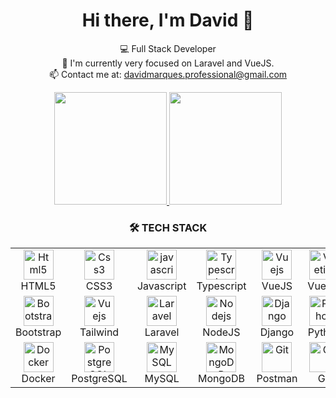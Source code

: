 <h1 align="center">Hi there, I'm David 👋</h1>
<p align="center">
  💻 Full Stack Developer <br>
  🔭 I'm currently very focused on Laravel and VueJS. <br>
  📫 Contact me at: <a href="mailto:davidmarques.professional@gmail.com">davidmarques.professional@gmail.com</a>
</p>

<div align="center">
  <a href="https://github.com/davidmarquescoder">
    <img height="180em" src="https://github-readme-stats.vercel.app/api?username=davidmarquescoder&show_icons=true&theme=dark&include_all_commits=true&count_private=true"/>
    <img height="180em" src="https://github-readme-stats.vercel.app/api/top-langs/?username=davidmarquescoder&layout=compact&langs_count=7&theme=dark"/>
  </a>
</div>
    
<h3 align="center">🛠️ TECH STACK</h3>

<div align="center">
  <table align="center">
    <tr>
      <td align="center" width="96">
        <a href="#html5">
          <img src="https://seeklogo.com/images/H/html5-without-wordmark-color-logo-14D252D878-seeklogo.com.png" width="48" height="48" alt="Html5" />
        </a>
        <br>HTML5
      </td>   
      <td align="center" width="96">
        <a href="#css3">
          <img src="https://upload.wikimedia.org/wikipedia/commons/thumb/6/62/CSS3_logo.svg/48px-CSS3_logo.svg.png" width="48" height="48" alt="Css3" />
        </a>
        <br>CSS3
      </td>
      <td align="center" width="96">
        <a href="#js">
          <img src="https://upload.wikimedia.org/wikipedia/commons/thumb/9/99/Unofficial_JavaScript_logo_2.svg/1024px-Unofficial_JavaScript_logo_2.svg.png" width="48" height="48" alt="javascript" />
        </a>
        <br>Javascript
      </td>
      <td align="center" width="96">
        <a href="#typescrit" >
          <img src="https://cdn.jsdelivr.net/gh/devicons/devicon@latest/icons/typescript/typescript-original.svg" width="48" height="48" alt="Typescript" />
        </a>
        <br>Typescript
      </td>
      <td align="center" width="96">
        <a href="#vuejs">
          <img src="https://www.vectorlogo.zone/logos/vuejs/vuejs-icon.svg" width="48" height="48" alt="Vuejs" />
        </a>
        <br>VueJS
      </td>
      <td align="center" width="96">
        <a href="#vuetify">
          <img src="https://cdn.jsdelivr.net/gh/devicons/devicon@latest/icons/vuetify/vuetify-original.svg" width="48" height="48" alt="Vuetify" />
        </a>
        <br>Vuetify
      </td>   
    </tr>
    <tr>
      <td align="center" width="96">
        <a href="#bootstrap">
          <img src="https://cdn.worldvectorlogo.com/logos/bootstrap-4.svg" width="48" height="48" alt="Bootstrap" />
        </a>
        <br>Bootstrap
      </td>
      <td align="center" width="96">
        <a href="#tailwind">
          <img src="https://tailwindcss.com/_next/static/media/tailwindcss-mark.3c5441fc7a190fb1800d4a5c7f07ba4b1345a9c8.svg" width="48" height="48" alt="Vuejs" />
        </a>
        <br>Tailwind
      </td>
      <td align="center" width="96">
        <a href="#laravel">
          <img src="https://cdn.worldvectorlogo.com/logos/laravel-2.svg" width="48" height="48" alt="Laravel" />
        </a>
        <br>Laravel
      </td>
      <td align="center" width="96">
        <a href="#nodejs">
          <img src="https://cdn.jsdelivr.net/gh/devicons/devicon@latest/icons/nodejs/nodejs-plain-wordmark.svg" width="48" height="48" alt="Nodejs" />
        </a>
        <br>NodeJS
      </td>
      <td align="center" width="96">
        <a href="#django">
          <img src="https://www.svgrepo.com/show/353657/django-icon.svg" width="48" height="48" alt="Django" />
        </a>
        <br>Django
      </td>
      <td align="center" width="96">
        <a href="#python">
          <img src="https://cdn.jsdelivr.net/gh/devicons/devicon@latest/icons/python/python-original.svg" width="48" height="48" alt="Python" />
        </a>
        <br>Python
      </td>
    </tr>
    <tr>
      <td align="center" width="96">
        <a href="#docker">
          <img src="https://cdn.jsdelivr.net/gh/devicons/devicon@latest/icons/docker/docker-original.svg" width="48" height="48" alt="Docker" />
        </a>
        <br>Docker
      </td>
      <td align="center" width="96">
        <a href="#postgresql">
          <img src="https://www.logo.wine/a/logo/PostgreSQL/PostgreSQL-Logo.wine.svg" width="48" height="48" alt="PostgreSQL" />
        </a>
        <br>PostgreSQL
      </td>
      <td align="center" width="96">
        <a href="#mysql">
          <img src="https://cdn.jsdelivr.net/gh/devicons/devicon@latest/icons/mysql/mysql-original.svg" width="48" height="48" alt="MySQL" />
        </a>
        <br>MySQL
      </td>
      <td align="center" width="96">
        <a href="#mongo">
          <img src="https://cdn.jsdelivr.net/gh/devicons/devicon@latest/icons/mongodb/mongodb-original.svg" width="48" height="48" alt="MongoDB" />
        </a>
        <br>MongoDB
      </td>
      <td align="center" width="96">
        <a href="#postman" >
          <img src="https://www.vectorlogo.zone/logos/getpostman/getpostman-icon.svg" width="48" height="48" alt="Git" />
        </a>
        <br>Postman
      </td>
      <td align="center" width="96">
        <a href="#git" >
          <img src="https://upload.wikimedia.org/wikipedia/commons/thumb/3/3f/Git_icon.svg/1200px-Git_icon.svg.png" width="48" height="48" alt="Git" />
        </a>
        <br>Git
      </td>
    </tr>
  </table>
</div>

